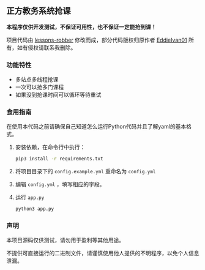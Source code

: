 ## 正方教务系统抢课

**本程序仅供开发测试，不保证可用性，也不保证一定能抢到课！**

项目代码由 [lessons-robber](https://github.com/EddieIvan01/lessons-robber) 修改而成，部分代码版权归原作者  [EddieIvan01](https://github.com/EddieIvan01) 所有，如有侵权请联系我删除。

### 功能特性

* 多站点多线程抢课
* 一次可以抢多门课程
* 如果没到抢课时间可以循环等待重试

### 食用指南

在使用本代码之前请确保自己知道怎么运行Python代码并且了解yaml的基本格式。

1. 安装依赖，在命令行中执行：

   ```bash
   pip3 install -r requirements.txt
   ```

2. 将项目目录下的 `config.example.yml` 重命名为 `config.yml` 

3. 编辑 `config.yml` ，填写相应的字段。

4. 运行 `app.py`

   ```bash
   python3 app.py
   ```

### 声明

本项目源码仅供测试，请勿用于盈利等其他用途。

不提供可直接运行的二进制文件，请谨慎使用他人提供的不明程序，以免个人信息泄漏。
